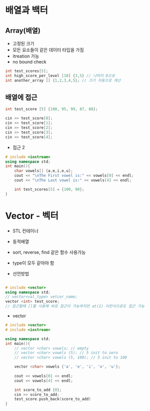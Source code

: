 # 배열과 백터

## Array(배열)
- 고정된 크기
- 모든 요소들이 같은 데이터 타입을 가짐
- itreation 가능
- no bound check

```cpp
int test_scores[5];
int high_score_per_level [10] {3,5} // 나머지 0으로
int another_array [] {1,2,3,4,5}; // 크기 자동으로 계산
```
## 배열에 접근
```cpp
int test_score [5] {100, 95, 99, 87, 88};

cin >> test_score[0];
cin >> test_score[1];
cin >> test_score[2];
cin >> test_score[3];
cin >> test_score[4];
```
- 접근 2
```cpp
# include <iostream>
using namespace std;
int main(){
    char vowels[] {a,e,i,o,u};
    cout << "\nThe First vowel is:" << vowels[0] << endl;
    cout << "\nThe Last vowel is:" << vowels[4] << endl;

    int test_scores[5] = {100, 90};
}
```

# Vector - 벡터
- STL 컨테이너
- 동적배열
- sort, reverse, find 같은 함수 사용가능
- type이 모두 같아야 함

- 선언방법
```cpp

# include <vector>
using namespace std;
// vector<val_type> vetcor_name;
vector <int> test_score;
// 접근할때 []를 사용해 바로 접근이 가능하지만 at(1) 이런식으로도 접근 가능
```

- vector
```cpp
# include <vector>
# include <iostream>

using namespace std;
int main(){
    // vector <char> vowels; // empty
    // vector <char> vowels (5); // 5 init to zero
    // vector <char> vowels (5, 100); // 5 init to 100

    vector <char> vowels {'a', 'e', 'i', 'o', 'u'};
    
    cout << vowels[0] << endl;
    cout << vowels[4] << endl;

    int score_to_add {0};
    cin >> score_to_add;
    test_score.push_back(score_to_add)
}
```